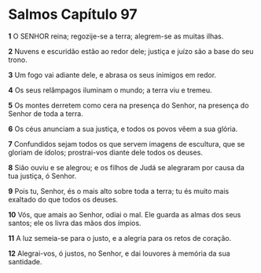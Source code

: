 # Salmos Capítulo 97

**1** 	O SENHOR reina; regozije-se a terra; alegrem-se as muitas ilhas.

**2** 	Nuvens e escuridão estão ao redor dele; justiça e juízo são a base do seu trono.

**3** 	Um fogo vai adiante dele, e abrasa os seus inimigos em redor.

**4** 	Os seus relâmpagos iluminam o mundo; a terra viu e tremeu.

**5** 	Os montes derretem como cera na presença do Senhor, na presença do Senhor de toda a terra.

**6** 	Os céus anunciam a sua justiça, e todos os povos vêem a sua glória.

**7** 	Confundidos sejam todos os que servem imagens de escultura, que se gloriam de ídolos; prostrai-vos diante dele todos os deuses.

**8** 	Sião ouviu e se alegrou; e os filhos de Judá se alegraram por causa da tua justiça, ó Senhor.

**9** 	Pois tu, Senhor, és o mais alto sobre toda a terra; tu és muito mais exaltado do que todos os deuses.

**10** 	Vós, que amais ao Senhor, odiai o mal. Ele guarda as almas dos seus santos; ele os livra das mãos dos ímpios.

**11** 	A luz semeia-se para o justo, e a alegria para os retos de coração.

**12** 	Alegrai-vos, ó justos, no Senhor, e dai louvores à memória da sua santidade.

